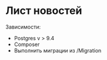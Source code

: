 Лист новостей
============================

Зависимости:
 - Postgres v > 9.4
 - Composer
 - Выполнить миграции из /Migration



